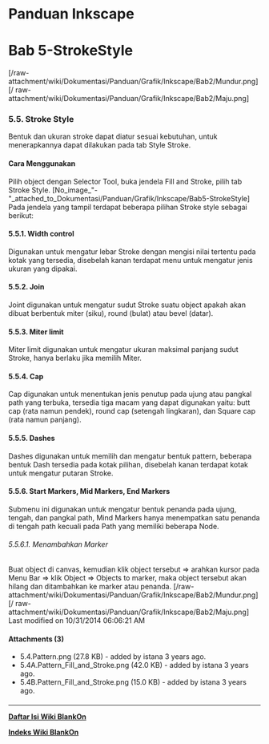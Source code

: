 # Panduan Inkscape
# Bab 5-StrokeStyle
[/raw-attachment/wiki/Dokumentasi/Panduan/Grafik/Inkscape/Bab2/Mundur.png] [/
raw-attachment/wiki/Dokumentasi/Panduan/Grafik/Inkscape/Bab2/Maju.png]
### 5.5. Stroke Style
Bentuk dan ukuran stroke dapat diatur sesuai kebutuhan, untuk menerapkannya
dapat dilakukan pada tab Style Stroke.
#### Cara Menggunakan
Pilih object dengan Selector Tool, buka jendela Fill and Stroke, pilih tab
Stroke Style.
[No_image_"-"_attached_to_Dokumentasi/Panduan/Grafik/Inkscape/Bab5-StrokeStyle]
Pada jendela yang tampil terdapat beberapa pilihan Stroke style sebagai
berikut:
#### 5.5.1. Width control
Digunakan untuk mengatur lebar Stroke dengan mengisi nilai tertentu pada kotak
yang tersedia, disebelah kanan terdapat menu untuk mengatur jenis ukuran yang
dipakai.
#### 5.5.2. Join
Joint digunakan untuk mengatur sudut Stroke suatu object apakah akan dibuat
berbentuk miter (siku), round (bulat) atau bevel (datar).
#### 5.5.3. Miter limit
Miter limit digunakan untuk mengatur ukuran maksimal panjang sudut Stroke,
hanya berlaku jika memilih Miter.
#### 5.5.4. Cap
Cap digunakan untuk menentukan jenis penutup pada ujung atau pangkal path yang
terbuka, tersedia tiga macam yang dapat digunakan yaitu: butt cap (rata namun
pendek), round cap (setengah lingkaran), dan Square cap (rata namun panjang).
#### 5.5.5. Dashes
Dashes digunakan untuk memilih dan mengatur bentuk pattern, beberapa bentuk
Dash tersedia pada kotak pilihan, disebelah kanan terdapat kotak untuk mengatur
putaran Stroke.
#### 5.5.6. Start Markers, Mid Markers, End Markers
Submenu ini digunakan untuk mengatur bentuk penanda pada ujung, tengah, dan
pangkal path, Mind Markers hanya menempatkan satu penanda di tengah path
kecuali pada Path yang memiliki beberapa Node.
###### 5.5.6.1. Menambahkan Marker
Buat object di canvas, kemudian klik object tersebut => arahkan kursor pada
Menu Bar => klik Object => Objects to marker, maka object tersebut akan hilang
dan ditambahkan ke marker atau penanda.
[/raw-attachment/wiki/Dokumentasi/Panduan/Grafik/Inkscape/Bab2/Mundur.png] [/
raw-attachment/wiki/Dokumentasi/Panduan/Grafik/Inkscape/Bab2/Maju.png]
Last modified on 10/31/2014 06:06:21 AM
#### Attachments (3)
  * 5.4.Pattern.png​ (27.8 KB) - added by istana 3 years ago.
  * 5.4A.Pattern_Fill_and_Stroke.png​ (42.0 KB) - added by istana 3 years
      ago.
  * 5.4B.Pattern_Fill_and_Stroke.png​ (15.0 KB) - added by istana 3 years
      ago.
#### 
    
 
 
 
 
 
---
[**Daftar Isi Wiki BlankOn**](/DaftarIsi/README.md)
 
[**Indeks Wiki BlankOn**](/Indeks.md)
